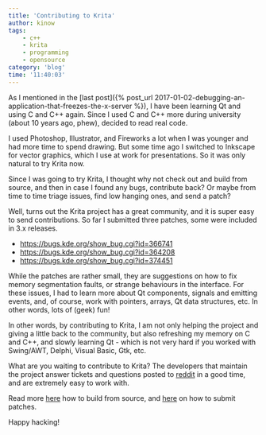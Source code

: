 ```yaml
---
title: 'Contributing to Krita'
author: kinow
tags:
    - c++
    - krita
    - programming
    - opensource
category: 'blog'
time: '11:40:03'
---
```


As I mentioned in the [last post]({% post_url 2017-01-02-debugging-an-application-that-freezes-the-x-server %}),
I have been learning Qt and using C and C++ again.
Since I used C and C++ more during university (about 10 years ago, phew), decided
to read real code.

I used Photoshop, Illustrator, and Fireworks a lot when I was younger and had more
time to spend drawing. But some time ago I switched to Inkscape for vector graphics,
which I use at work for presentations. So it was only natural to try Krita now.

Since I was going to try Krita, I thought why not check out and build from source, and then
in case I found any bugs, contribute back? Or maybe from time to time triage issues,
find low hanging ones, and send a patch?

Well, turns out the Krita project has a great community, and it is super easy to send
contributions. So far I submitted three patches, some were included in 3.x releases.

* <a href="https://bugs.kde.org/show_bug.cgi?id=366741">https://bugs.kde.org/show_bug.cgi?id=366741</a>
* <a href="https://bugs.kde.org/show_bug.cgi?id=364208">https://bugs.kde.org/show_bug.cgi?id=364208</a>
* <a href="https://bugs.kde.org/show_bug.cgi?id=374451">https://bugs.kde.org/show_bug.cgi?id=374451</a>

While the patches are rather small, they are suggestions on how to fix memory
segmentation faults, or strange behaviours in the interface. For these issues,
I had to learn more about Qt components, signals and emitting events, and,
of course, work with pointers, arrays, Qt data structures, etc. In other words,
lots of (geek) fun!

In other words, by contributing to Krita, I am not only helping the project
and giving a little back to the community, but also refreshing my memory on
C and C++, and slowly learning Qt - which is not very hard if you worked with
Swing/AWT, Delphi, Visual Basic, Gtk, etc.

What are you waiting to contribute to Krita? The developers that maintain the
project answer tickets and questions posted to [reddit](https://reddit.com/r/krita)
in a good time, and are extremely easy to work with.

Read more [here](http://www.davidrevoy.com/article193/guide-building-krita-on-linux-for-cats) how to build from source, and
[here](https://krita.org/en/get-involved/developers/) on how to submit patches.

Happy hacking!
